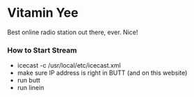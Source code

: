 # Vitamin Yee
Best online radio station out there, ever. Nice!


### How to Start Stream

- icecast -c /usr/local/etc/icecast.xml
- make sure IP address is right in BUTT (and on this website)
- run butt
- run linein
